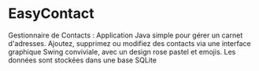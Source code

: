 # EasyContact
Gestionnaire de Contacts : Application Java simple pour gérer un carnet d'adresses. Ajoutez, supprimez ou modifiez des contacts via une interface graphique Swing conviviale, avec un design rose pastel et emojis. Les données sont stockées dans une base SQLite
